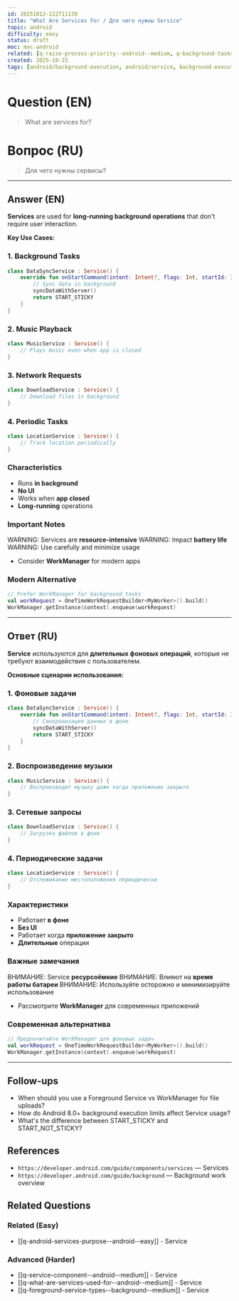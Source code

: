 ```yaml
---
id: 20251012-122711139
title: "What Are Services For / Для чего нужны Service"
topic: android
difficulty: easy
status: draft
moc: moc-android
related: [q-raise-process-priority--android--medium, q-background-tasks-decision-guide--android--medium, q-how-to-display-svg-string-as-a-vector-file--android--medium]
created: 2025-10-15
tags: [android/background-execution, android/service, background-execution, background-processing, long-running-tasks, service, difficulty/easy]
---
```


# Question (EN)

> What are services for?

# Вопрос (RU)

> Для чего нужны сервисы?

---

## Answer (EN)

**Services** are used for **long-running background operations** that don't require user interaction.

**Key Use Cases:**

### 1. Background Tasks

```kotlin
class DataSyncService : Service() {
    override fun onStartCommand(intent: Intent?, flags: Int, startId: Int): Int {
        // Sync data in background
        syncDataWithServer()
        return START_STICKY
    }
}
```

### 2. Music Playback

```kotlin
class MusicService : Service() {
    // Plays music even when app is closed
}
```

### 3. Network Requests

```kotlin
class DownloadService : Service() {
    // Download files in background
}
```

### 4. Periodic Tasks

```kotlin
class LocationService : Service() {
    // Track location periodically
}
```

### Characteristics

-   Runs **in background**
-   **No UI**
-   Works when **app closed**
-   **Long-running** operations

### Important Notes

WARNING: Services are **resource-intensive**
WARNING: Impact **battery life**
WARNING: Use carefully and minimize usage

-   Consider **WorkManager** for modern apps

### Modern Alternative

```kotlin
// Prefer WorkManager for background tasks
val workRequest = OneTimeWorkRequestBuilder<MyWorker>().build()
WorkManager.getInstance(context).enqueue(workRequest)
```

---

## Ответ (RU)

**Service** используются для **длительных фоновых операций**, которые не требуют взаимодействия с пользователем.

**Основные сценарии использования:**

### 1. Фоновые задачи

```kotlin
class DataSyncService : Service() {
    override fun onStartCommand(intent: Intent?, flags: Int, startId: Int): Int {
        // Синхронизация данных в фоне
        syncDataWithServer()
        return START_STICKY
    }
}
```

### 2. Воспроизведение музыки

```kotlin
class MusicService : Service() {
    // Воспроизводит музыку даже когда приложение закрыто
}
```

### 3. Сетевые запросы

```kotlin
class DownloadService : Service() {
    // Загрузка файлов в фоне
}
```

### 4. Периодические задачи

```kotlin
class LocationService : Service() {
    // Отслеживание местоположения периодически
}
```

### Характеристики

-   Работает **в фоне**
-   **Без UI**
-   Работает когда **приложение закрыто**
-   **Длительные** операции

### Важные замечания

ВНИМАНИЕ: Service **ресурсоёмкие**
ВНИМАНИЕ: Влияют на **время работы батареи**
ВНИМАНИЕ: Используйте осторожно и минимизируйте использование

-   Рассмотрите **WorkManager** для современных приложений

### Современная альтернатива

```kotlin
// Предпочитайте WorkManager для фоновых задач
val workRequest = OneTimeWorkRequestBuilder<MyWorker>().build()
WorkManager.getInstance(context).enqueue(workRequest)
```

---

## Follow-ups

-   When should you use a Foreground Service vs WorkManager for file uploads?
-   How do Android 8.0+ background execution limits affect Service usage?
-   What's the difference between START_STICKY and START_NOT_STICKY?

## References

-   `https://developer.android.com/guide/components/services` — Services
-   `https://developer.android.com/guide/background` — Background work overview

## Related Questions

### Related (Easy)

-   [[q-android-services-purpose--android--easy]] - Service

### Advanced (Harder)

-   [[q-service-component--android--medium]] - Service
-   [[q-what-are-services-used-for--android--medium]] - Service
-   [[q-foreground-service-types--background--medium]] - Service
